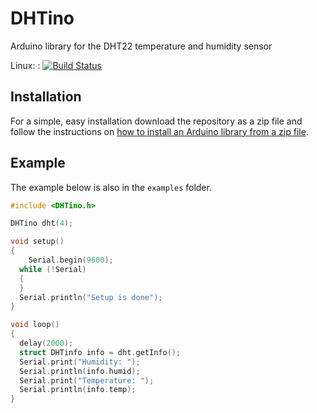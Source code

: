# DHTino
Arduino library for the DHT22 temperature and humidity sensor

Linux: : [![Build Status](https://travis-ci.com/matheusamazonas/DHTino.svg?branch=master)](https://travis-ci.com/matheusamazonas/DHTino)

Installation
-------------
For a simple, easy installation download the repository as a zip file and follow the instructions on [how to install an Arduino library from a zip file](https://www.arduino.cc/en/Guide/Libraries#toc4).

Example
-------------
The example below is also in the `examples` folder. 

```cpp
#include <DHTino.h>

DHTino dht(4);

void setup()
{
	Serial.begin(9600);
  while (!Serial) 
  {
  }
  Serial.println("Setup is done");
}

void loop()
{
  delay(2000);
  struct DHTinfo info = dht.getInfo();
  Serial.print("Humidity: ");
  Serial.println(info.humid);
  Serial.print("Temperature: ");
  Serial.println(info.temp);
}

```

